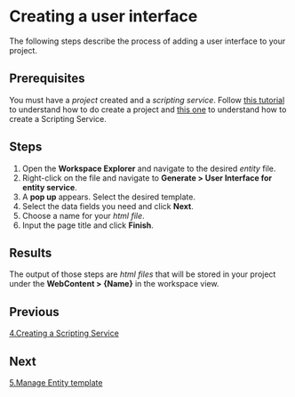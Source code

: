 # Creating a user interface

The following steps describe the process of adding a user interface to your project.

## Prerequisites

You must have a _project_ created and a _scripting service_. Follow [this tutorial](1.CreatingProjects.md) to understand how to do create a project and [this one](3.ScriptingService.md) to understand how to create a Scripting Service.

## Steps

1. Open the **Workspace Explorer** and navigate to the desired _entity_ file.
2. Right-click on the file and navigate to **Generate > User Interface for entity service**.
3. A **pop up** appears. Select the desired template.
4. Select the data fields you need and click **Next**.
5. Choose a name for your _html file_.
6. Input the page title and click **Finish**.

## Results 

The output of those steps are _html files_ that will be stored in your project under the **WebContent > {Name}** in the workspace view.

## Previous

[4.Creating a Scripting Service](3.ScriptingServices.md)

## Next

[5.Manage Entity template](5.ManageEntityTemplate.md)
